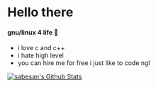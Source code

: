 # Hello there 

#### gnu/linux 4 life 💫

- i love c and c++ 
- i hate high level 
- you can hire me for free i just like to code ngl




<a href="https://github.com/cdxc">
<img align="center" alt="sabesan's Github Stats" src="https://github-readme-stats.codestackr.vercel.app/api?username=cdxc&show_icons=true&hide_border=true&count_private=true&include_all_commits=true&theme=dracula" /></a>
